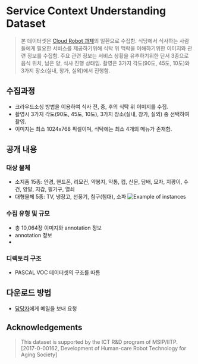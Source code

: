 # Service Context Understanding Dataset
> 본 데이터셋은 [Cloud Robot 과제](https://github.com/aai4r/aai4r-master)의 일환으로 수집함.
> 식당에서 식사하는 사람들에게 필요한 서비스를 제공하기위해 식탁 위 맥락을 이해하기위한 이미지와 관련 정보를 수집함.
> 주요 관련 정보는 서비스 상황을 유추하기위한 단서 3종으로 음식 위치, 남은 양, 식사 진행 상태임.
> 촬영은 3가지 각도(90도, 45도, 10도)와 3가지 장소(실내, 창가, 실외)에서 진행함.

## 수집과정
* 크라우드소싱 방법을 이용하여 식사 전, 중, 후의 식탁 위 이미지를 수집.
* 촬영시 3가지 각도(90도, 45도, 10도), 3가지 장소(실내, 창가, 실외) 중 선택하여 촬영.
* 이미지는 최소 1024x768 픽셀이며, 식탁에는 최소 4개의 메뉴가 존재함.

## 공개 내용
### 대상 물체
* 소지품 15종: 안경, 핸드폰, 리모컨, 약봉지, 약통, 컵, 신문, 담배, 모자, 지팡이, 수건, 양말, 지갑, 필기구, 열쇠
* 대형물체 5종: TV, 냉장고, 선풍기, 침구(침대), 소파
![Example of instances](image/objects.png) 

### 수집 유형 및 규모
* 총 10,064장 이미지와 annotation 정보
* annotation 정보
* 


### 디렉토리 구조
* PASCAL VOC 데이터셋의 구조를 따름

## 다운로드 방법
* [담당자](yochin@etri.re.kr)에게 메일을 보내 요청

## Acknowledgements
> This dataset is supported by the ICT R&D program of MSIP/IITP. [2017-0-00162, Development of Human-care Robot Technology for Aging Society]
